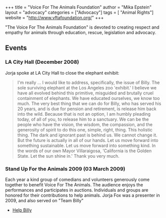 +++
title = "Voice For The Animals Foundation"
author = "Mika Epstein"
layout = "advocacy"
categories = ["Advocacy"]
tags = [ "Animal Rights"]
website = "http://www.vftafoundation.org/"
+++

"The Voice For The Animals Foundation" is devoted to creating respect and empathy for animals through education, rescue, legislation and advocacy.

## Events

### LA City Hall (December 2008)

Jorja spoke at LA City Hall to close the elephant exhibit:

> I'm really ... I would like to address, specifically, the issue of Billy. The sole surviving elephant at the Los Angeles zoo 'exhibit.' I believe we have all evolved behind this primitive, misguided and brutally cruel containment of elephants. We have educated ourselves, we know too much. The very best thing that we can do for Billy, who has served his 20 years, and is due for pension and retirement, is release him back into the wild. Because that is not an option, I am humbly pleading today, of all of you, to release him to a sanctuary. We can be the people who have the vision, the wisdom, the compassion, and the generosity of spirit to do this one, simple, right, thing. This holistic thing. The dark and ignorant past is behind us. We cannot change it. But the future is actually in all of our hands. Let us move forward into something sustainable. Let us move forward into something kind. In the words of our own Mayor Villaraigosa, 'California is the Golden State. Let the sun shine in.' Thank you very much.

### Stand Up For the Animals 2009 (03 March 2009) 

Each year a kind group of comedians and volunteers generously come together to benefit Voice For The Animals. The audience enjoys the performances and participates in auctions. Individuals and groups are honored for their contributions to help animals. Jorja Fox was a presenter in 2009, and also served on "Team Billy"

* [Help Billy](http://www.helpbilly.org)
